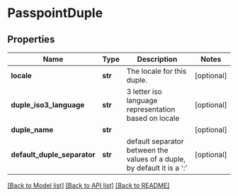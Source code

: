 # PasspointDuple

## Properties
Name | Type | Description | Notes
------------ | ------------- | ------------- | -------------
**locale** | **str** | The locale for this duple. | [optional] 
**duple_iso3_language** | **str** | 3 letter iso language representation based on locale | [optional] 
**duple_name** | **str** |  | [optional] 
**default_duple_separator** | **str** | default separator between the values of a duple, by default it is a &#x27;:&#x27; | [optional] 

[[Back to Model list]](../README.md#documentation-for-models) [[Back to API list]](../README.md#documentation-for-api-endpoints) [[Back to README]](../README.md)

